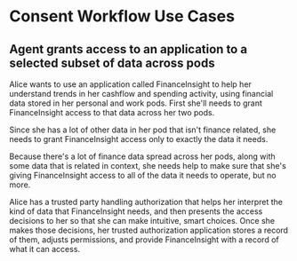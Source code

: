 # Consent Workflow Use Cases

## Agent grants access to an application to a selected subset of data across pods

Alice wants to use an application called FinanceInsight to help her
understand trends in her cashflow and spending activity, using financial
data stored in her personal and work pods. First she'll needs to grant 
FinanceInsight access to that data across her two pods. 

Since she has a lot of other data in her pod that isn't finance related, 
she needs to grant FinanceInsight access only to exactly the data it needs.

Because there's a lot of finance data spread across her pods, along with
some data that is related in context, she needs help to make sure that she's
giving FinanceInsight access to all of the data it needs to operate, but no
more.

Alice has a trusted party handling authorization that helps her interpret the kind
of data that FinanceInsight needs, and then presents the access decisions to her
so that she can make intuitive, smart choices. Once she makes those 
decisions, her trusted authorization application stores a record of them,
adjusts permissions, and provide FinanceInsight with a record of what it
can access.
